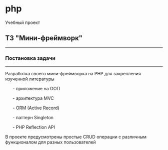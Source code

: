 # php
Учебный проект
## ТЗ "Мини-фреймворк"
____
### Постановка задачи
____
<p>Разработка своего мини-фреймворка на PHP для закрепления изученной литературы</p>

  <ul> - приложение на ООП</ul>
  <ul> - архитектура MVC</ul>
  <ul> - ORM (Active Record)</ul>
  <ul> - паттерн Singleton</ul>
  <ul> - PHP Reflection API</ul>

<p>В проекте предусмотрены простые CRUD операции с различным функционалом для разных пользователей</p>
